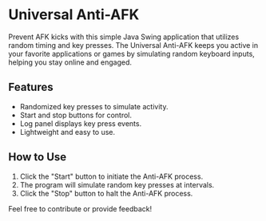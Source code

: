 # Universal Anti-AFK

Prevent AFK kicks with this simple Java Swing application that utilizes random timing and key presses. The Universal Anti-AFK keeps you active in your favorite applications or games by simulating random keyboard inputs, helping you stay online and engaged.

## Features
- Randomized key presses to simulate activity.
- Start and stop buttons for control.
- Log panel displays key press events.
- Lightweight and easy to use.

## How to Use
1. Click the "Start" button to initiate the Anti-AFK process.
2. The program will simulate random key presses at intervals.
3. Click the "Stop" button to halt the Anti-AFK process.

Feel free to contribute or provide feedback!
